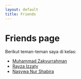 ```yaml
---
layout: default
title: Friends
---
```

# Friends page

Berikut teman-teman saya di kelas:
- [Muhammad Zakyurrahman](https://zakyurrahman.github.io/Zackyurrahman.github.io/)
- [Rayza Izzaty](https://rayzaizzaty.github.io/)
- [Nasywa Nur Shabira](https://nsywaanurshbiraa.github.io/)
